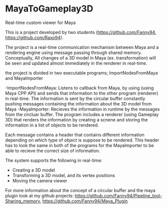 # MayaToGameplay3D
Real-time custom viewer for Maya

This is a project developed by two students (https://github.com/Fanny94, https://github.com/Raxo94). 

The project is a real-time communication mechanism between Maya and a rendering engine using message passing through
shared memory. Conceptually, All changes of a 3D model in Maya (ex. transformation) will be seen and updated almost immediately in the renderer in real-time.

the project is divided in two executable programs; ImportNodesFromMaya and MayaImporter

-ImportNodesFromMaya: Listens to callback from Maya, by using (using Maya CPP API) and sends that information to the other program (renderer) in real-time. The information is sent by the circular buffer constantly pushing messages containing the information about the 3D model from Maya
-MayaImporter: Recieves the information in runtime by the messages from the circluar buffer. The program includes a renderer (using Gameplay 3D) that renders the information  by creating a scnene and storing the information in a list of objects to be rendered. 

Each message contains a header that contains different information depending on which type of object is suppose to be rendered. This header has to look the same in both of the programs for the MayaImporter to be able to recieve the correct size of information.

The system supports the following in real-time: 
- Creating a 3D model 
- Transforming a 3D model, and its vertex positions
- Moving the camera viewer

For more information about the concept of a circular buffer and the maya plugin look at my github projects: https://github.com/Fanny94/Pipeline_tool-Sharing_memory, https://github.com/Fanny94/Maya_Plugin 
